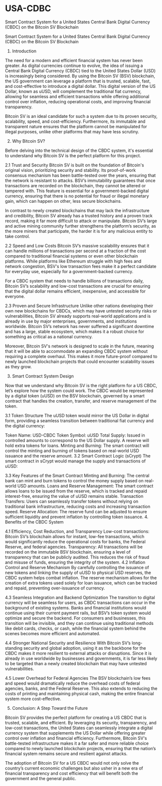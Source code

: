 # USA-CDBC
Smart Contract System for a United States Central Bank Digital Currency (CBDC) on the Bitcoin SV Blockchain

Smart Contract System for a United States Central Bank Digital Currency (CBDC) on the Bitcoin SV Blockchain
1. Introduction

The need for a modern and efficient financial system has never been greater. As digital currencies continue to evolve, the idea of issuing a Central Bank Digital Currency (CBDC) tied to the United States Dollar (USD) is increasingly being considered. By using the Bitcoin SV (BSV) blockchain, the US government can leverage a platform that is trusted, scalable, fast, and cost-effective to introduce a digital dollar. This digital version of the US Dollar, known as uUSD, will complement the traditional fiat currency, allowing for seamless and efficient transactions while offering additional control over inflation, reducing operational costs, and improving financial transparency.

Bitcoin SV is an ideal candidate for such a system due to its proven security, scalability, speed, and cost-efficiency. Furthermore, its immutable and transparent nature ensures that the platform cannot be manipulated for illegal purposes, unlike other platforms that may have less scrutiny.

2. Why Bitcoin SV?

Before delving into the technical design of the CBDC system, it's essential to understand why Bitcoin SV is the perfect platform for this project.

2.1 Trust and Security
Bitcoin SV is built on the foundation of Bitcoin's original vision, prioritizing security and stability. Its proof-of-work consensus mechanism has been battle-tested over the years, ensuring that the network is resistant to attacks. BSV’s immutability guarantees that once transactions are recorded on the blockchain, they cannot be altered or tampered with. This feature is essential for a government-backed digital currency, ensuring that there is no potential for fraud or illegal monetary gain, which can happen on other, less secure blockchains.

In contrast to newly created blockchains that may lack the infrastructure and credibility, Bitcoin SV already has a trusted history and a proven track record, making it far more difficult to attack or manipulate. Bitcoin SV’s large and active mining community further strengthens the platform’s security, as the more miners that participate, the harder it is for any malicious entity to take control.

2.2 Speed and Low Costs
Bitcoin SV’s massive scalability ensures that it can handle millions of transactions per second at a fraction of the cost compared to traditional financial systems or even other blockchain platforms. While platforms like Ethereum struggle with high fees and network congestion, BSV's low transaction fees make it a perfect candidate for everyday use, especially for a government-backed currency.

For a CBDC system that needs to handle billions of transactions daily, Bitcoin SV’s scalability and low-cost transactions are crucial for ensuring that the digital dollar remains efficient, inexpensive, and accessible for everyone.

2.3 Proven and Secure Infrastructure
Unlike other nations developing their own new blockchains for CBDCs, which may have untested security risks or vulnerabilities, Bitcoin SV already supports real-world applications and is already in use by major enterprises, governments, and institutions worldwide. Bitcoin SV’s network has never suffered a significant downtime and has a large, stable ecosystem, which makes it a robust choice for something as critical as a national currency.

Moreover, Bitcoin SV's network is designed to scale in the future, meaning that it will be able to accommodate an expanding CBDC system without requiring a complete overhaul. This makes it more future-proof compared to newly launched blockchain projects that could encounter scalability issues as they grow.

3. Smart Contract System Design

Now that we understand why Bitcoin SV is the right platform for a US CBDC, let’s explore how the system could work. The CBDC would be represented by a digital token (uUSD) on the BSV blockchain, governed by a smart contract that handles the creation, transfer, and reserve management of the token.

3.1 Token Structure
The uUSD token would mirror the US Dollar in digital form, providing a seamless transition between traditional fiat currency and the digital currency:

Token Name: USD-CBDC
Token Symbol: uUSD
Total Supply: Issued in controlled amounts to correspond to the US Dollar supply. A reserve will hold extra tokens for loans.
Minting and Burning: The smart contract will control the minting and burning of tokens based on real-world USD issuance and the reserve amount.
3.2 Smart Contract Logic (sCrypt)
The smart contract in sCrypt would manage the supply and transactions of uUSD:

3.3 Key Features of the Smart Contract
Minting and Burning: The central bank can mint and burn tokens to control the money supply based on real-world USD amounts.
Loans and Reserve Management: The smart contract allows loans to be issued from the reserve, which is tracked and repaid interest-free, ensuring the value of uUSD remains stable.
Transaction Transfers: Users can seamlessly transfer tokens without relying on traditional bank infrastructure, reducing costs and increasing transaction speed.
Reserve Allocation: The reserve fund can be adjusted to ensure sufficient liquidity and prevent inflation by controlling token issuance.
4. Benefits of the CBDC System

4.1 Efficiency, Cost Reduction, and Transparency
Low-cost transactions: Bitcoin SV’s blockchain allows for instant, low-fee transactions, which would significantly reduce the operational costs for banks, the Federal Reserve, and federal agencies.
Transparency: All transactions will be recorded on the immutable BSV blockchain, ensuring a level of transparency that can be publicly audited. This reduces the risk of fraud and misuse of funds, ensuring the integrity of the system.
4.2 Inflation Control and Reserve Mechanism
By carefully controlling the issuance of new tokens and linking the supply of uUSD to physical USD reserves, the CBDC system helps combat inflation. The reserve mechanism allows for the creation of extra tokens used solely for loan issuance, which can be tracked and repaid, preventing over-issuance of currency.

4.3 Seamless Integration and Backend Optimization
The transition to digital currency will be seamless for users, as CBDC transactions can occur in the background of existing systems. Banks and financial institutions would continue using their current payment rails, but BSV’s token system would optimize and secure the backend. For consumers and businesses, this transition will be invisible, and they can continue using traditional methods like debit cards, checks, or cash, while the financial system behind the scenes becomes more efficient and automated.

4.4 Stronger National Security and Resilience
With Bitcoin SV’s long-standing security and global adoption, using it as the backbone for the CBDC makes it more resilient to external attacks or disruptions. Since it is already in use worldwide by businesses and governments, it is far less likely to be targeted than a newly created blockchain that may have untested vulnerabilities.

4.5 Lower Overhead for Federal Agencies
The BSV blockchain’s low fees and speed would dramatically reduce the overhead costs of federal agencies, banks, and the Federal Reserve. This also extends to reducing the costs of printing and maintaining physical cash, making the entire financial system more cost-effective.

5. Conclusion: A Step Toward the Future

Bitcoin SV provides the perfect platform for creating a US CBDC that is trusted, scalable, and efficient. By leveraging its security, transparency, and low-cost transactions, the United States can seamlessly integrate a digital currency system that supplements the US Dollar while offering greater control over inflation and financial efficiency. Furthermore, Bitcoin SV's battle-tested infrastructure makes it a far safer and more reliable choice compared to newly launched blockchain projects, ensuring that the nation’s financial system remains secure and resilient against attacks.

The adoption of Bitcoin SV for a US CBDC would not only solve the country’s current economic challenges but also usher in a new era of financial transparency and cost efficiency that will benefit both the government and the general public.
